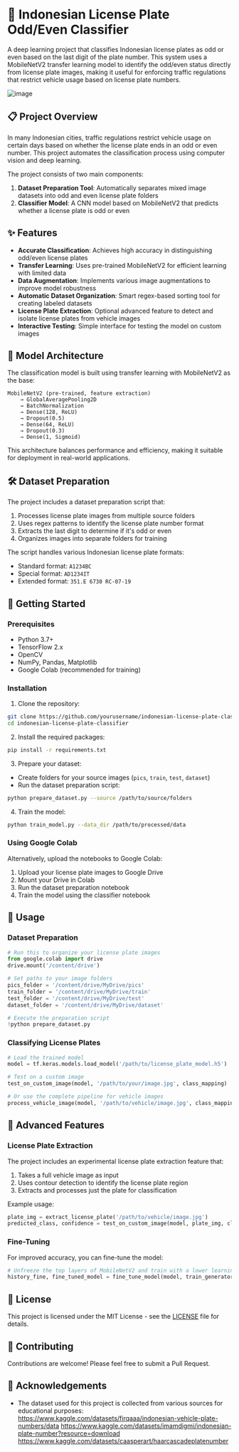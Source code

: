 # 🚗 Indonesian License Plate Odd/Even Classifier

A deep learning project that classifies Indonesian license plates as odd or even based on the last digit of the plate number. This system uses a MobileNetV2 transfer learning model to identify the odd/even status directly from license plate images, making it useful for enforcing traffic regulations that restrict vehicle usage based on license plate numbers.

![image](https://github.com/user-attachments/assets/b669098a-923a-4006-9963-3f03ed07390b)


## 📋 Project Overview

In many Indonesian cities, traffic regulations restrict vehicle usage on certain days based on whether the license plate ends in an odd or even number. This project automates the classification process using computer vision and deep learning.

The project consists of two main components:
1. **Dataset Preparation Tool**: Automatically separates mixed image datasets into odd and even license plate folders
2. **Classifier Model**: A CNN model based on MobileNetV2 that predicts whether a license plate is odd or even

## ✨ Features

- **Accurate Classification**: Achieves high accuracy in distinguishing odd/even license plates
- **Transfer Learning**: Uses pre-trained MobileNetV2 for efficient learning with limited data
- **Data Augmentation**: Implements various image augmentations to improve model robustness
- **Automatic Dataset Organization**: Smart regex-based sorting tool for creating labeled datasets
- **License Plate Extraction**: Optional advanced feature to detect and isolate license plates from vehicle images
- **Interactive Testing**: Simple interface for testing the model on custom images

## 🧠 Model Architecture

The classification model is built using transfer learning with MobileNetV2 as the base:

```
MobileNetV2 (pre-trained, feature extraction) 
    → GlobalAveragePooling2D
    → BatchNormalization
    → Dense(128, ReLU)
    → Dropout(0.5)
    → Dense(64, ReLU)
    → Dropout(0.3)
    → Dense(1, Sigmoid)
```

This architecture balances performance and efficiency, making it suitable for deployment in real-world applications.


## 🛠️ Dataset Preparation

The project includes a dataset preparation script that:

1. Processes license plate images from multiple source folders
2. Uses regex patterns to identify the license plate number format
3. Extracts the last digit to determine if it's odd or even
4. Organizes images into separate folders for training

The script handles various Indonesian license plate formats:
- Standard format: `A1234BC`
- Special format: `AD1234IT` 
- Extended format: `351.E 6730 RC-07-19`

## 🚀 Getting Started

### Prerequisites

- Python 3.7+
- TensorFlow 2.x
- OpenCV
- NumPy, Pandas, Matplotlib
- Google Colab (recommended for training)

### Installation

1. Clone the repository:
```bash
git clone https://github.com/yourusername/indonesian-license-plate-classifier.git
cd indonesian-license-plate-classifier
```

2. Install the required packages:
```bash
pip install -r requirements.txt
```

3. Prepare your dataset:
- Create folders for your source images (`pics`, `train`, `test`, `dataset`)
- Run the dataset preparation script:
```bash
python prepare_dataset.py --source /path/to/source/folders
```

4. Train the model:
```bash
python train_model.py --data_dir /path/to/processed/data
```

### Using Google Colab

Alternatively, upload the notebooks to Google Colab:
1. Upload your license plate images to Google Drive
2. Mount your Drive in Colab
3. Run the dataset preparation notebook
4. Train the model using the classifier notebook

## 📸 Usage

### Dataset Preparation

```python
# Run this to organize your license plate images
from google.colab import drive
drive.mount('/content/drive')

# Set paths to your image folders
pics_folder = '/content/drive/MyDrive/pics'
train_folder = '/content/drive/MyDrive/train'
test_folder = '/content/drive/MyDrive/test'
dataset_folder = '/content/drive/MyDrive/dataset'

# Execute the preparation script
!python prepare_dataset.py
```

### Classifying License Plates

```python
# Load the trained model
model = tf.keras.models.load_model('/path/to/license_plate_model.h5')

# Test on a custom image
test_on_custom_image(model, '/path/to/your/image.jpg', class_mapping)

# Or use the complete pipeline for vehicle images
process_vehicle_image(model, '/path/to/vehicle/image.jpg', class_mapping)
```

## 🌟 Advanced Features

### License Plate Extraction

The project includes an experimental license plate extraction feature that:
1. Takes a full vehicle image as input
2. Uses contour detection to identify the license plate region
3. Extracts and processes just the plate for classification

Example usage:
```python
plate_img = extract_license_plate('/path/to/vehicle/image.jpg')
predicted_class, confidence = test_on_custom_image(model, plate_img, class_mapping)
```

### Fine-Tuning

For improved accuracy, you can fine-tune the model:
```python
# Unfreeze the top layers of MobileNetV2 and train with a lower learning rate
history_fine, fine_tuned_model = fine_tune_model(model, train_generator, validation_generator)
```

## 📝 License

This project is licensed under the MIT License - see the [LICENSE](LICENSE) file for details.

## 🤝 Contributing

Contributions are welcome! Please feel free to submit a Pull Request.

## 🙏 Acknowledgements

- The dataset used for this project is collected from various sources for educational purposes:
https://www.kaggle.com/datasets/firqaaa/indonesian-vehicle-plate-numbers/data
https://www.kaggle.com/datasets/imamdigmi/indonesian-plate-number?resource=download
https://www.kaggle.com/datasets/caasperart/haarcascadeplatenumber
